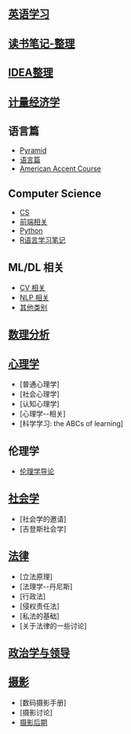 ## [英语学习](https://jacklv999.github.io/mytest/egls/) 

## [读书笔记-整理](https://jacklv999.github.io/mytest/读书笔记/读书笔记-整理/) 

## [IDEA整理](https://jacklv999.github.io/mytest/读书笔记/IDEA整理/)  

## [计量经济学](https://jacklv999.github.io/mytest/读书笔记/计量经济学/) 

## 语言篇

- [Pyramid](https://jacklv999.github.io/mytest/读书笔记/语言篇/Pyramid.html) 
- [语言篇](https://jacklv999.github.io/mytest/读书笔记/语言篇/) 
- [American Accent Course](https://jacklv999.github.io/mytest/读书笔记/语言篇/AAC目录.html) 

## Computer Science

- [CS ](https://jacklv999.github.io/mytest/读书笔记/CS/cs/) 
- [前端相关](https://jacklv999.github.io/mytest/读书笔记/CS/前端相关/) 
- [Python](https://jacklv999.github.io/mytest/读书笔记/CS/Python/) 
- [R语言学习笔记](https://jacklv999.github.io/mytest/读书笔记/CS/R语言学习笔记/) 

## ML/DL 相关

- [CV 相关](https://jacklv999.github.io/mytest/读书笔记/ML&DL/CVPaper/) 
- [NLP 相关](https://jacklv999.github.io/mytest/读书笔记/ML&DL/NLP/) 
- [其他类别](https://jacklv999.github.io/mytest/读书笔记/ML&DL/) 

## [数理分析](https://jacklv999.github.io/mytest/%E8%AF%BB%E4%B9%A6%E7%AC%94%E8%AE%B0/%E6%95%B0%E7%90%86%E5%88%86%E6%9E%90/%E6%95%B0%E7%90%86%E5%88%86%E6%9E%90.md) 

## [心理学](https://jacklv999.github.io/mytest/%E8%AF%BB%E4%B9%A6%E7%AC%94%E8%AE%B0/%E5%BF%83%E7%90%86%E5%AD%A6/%E5%BF%83%E7%90%86%E5%AD%A6.md)

- [普通心理学]
- [社会心理学]
- [认知心理学]
- [心理学--相关]
- [科学学习: the ABCs of learning]

## 伦理学

- [伦理学导论](https://jacklv999.github.io/mytest/读书笔记/伦理学/伦理学导论.html) 

## [社会学](https://jacklv999.github.io/mytest/%E8%AF%BB%E4%B9%A6%E7%AC%94%E8%AE%B0/%E7%A4%BE%E4%BC%9A%E5%AD%A6/%E7%A4%BE%E4%BC%9A%E5%AD%A6.md) 

- [社会学的邀请]
- [吉登斯社会学]

## [法律](https://jacklv999.github.io/mytest/%E8%AF%BB%E4%B9%A6%E7%AC%94%E8%AE%B0/%E6%B3%95%E5%BE%8B/%E6%B3%95%E5%BE%8B.md)

- [立法原理]
- [法理学--丹尼斯]
- [行政法]
- [侵权责任法]
- [私法的基础]
- [关于法律的一些讨论]

## [政治学与领导](https://jacklv999.github.io/mytest/读书笔记/政治学与领导/) 

## [摄影](https://jacklv999.github.io/mytest/读书笔记/摄影) 

- [数码摄影手册]
- [摄影讨论]
- [摄影后期](https://jacklv999.github.io/mytest/读书笔记/摄影/摄影——后期/) 
